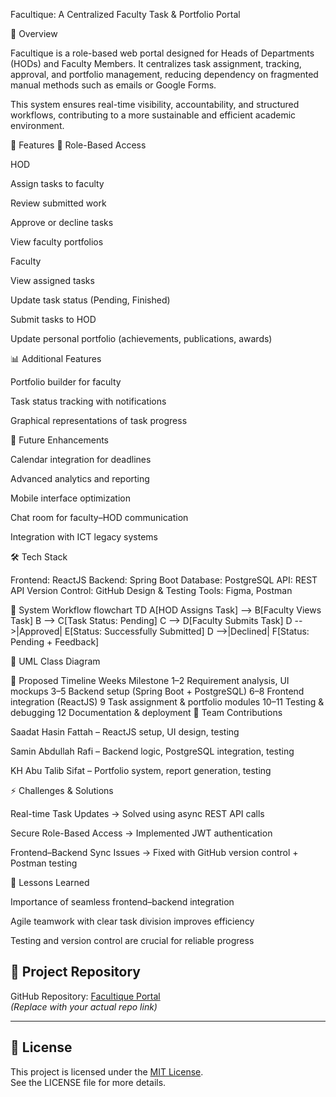 Facultique: A Centralized Faculty Task & Portfolio Portal


🚀 Overview

Facultique is a role-based web portal designed for Heads of Departments (HODs) and Faculty Members.
It centralizes task assignment, tracking, approval, and portfolio management, reducing dependency on fragmented manual methods such as emails or Google Forms.

This system ensures real-time visibility, accountability, and structured workflows, contributing to a more sustainable and efficient academic environment.

🎯 Features
👤 Role-Based Access

HOD

Assign tasks to faculty

Review submitted work

Approve or decline tasks

View faculty portfolios

Faculty

View assigned tasks

Update task status (Pending, Finished)

Submit tasks to HOD

Update personal portfolio (achievements, publications, awards)

📊 Additional Features

Portfolio builder for faculty

Task status tracking with notifications

Graphical representations of task progress

📅 Future Enhancements

Calendar integration for deadlines

Advanced analytics and reporting

Mobile interface optimization

Chat room for faculty–HOD communication

Integration with ICT legacy systems

🛠️ Tech Stack

Frontend: ReactJS
Backend: Spring Boot
Database: PostgreSQL
API: REST API
Version Control: GitHub
Design & Testing Tools: Figma, Postman

📌 System Workflow
flowchart TD
    A[HOD Assigns Task] --> B[Faculty Views Task]
    B --> C[Task Status: Pending]
    C --> D[Faculty Submits Task]
    D -->|Approved| E[Status: Successfully Submitted]
    D -->|Declined| F[Status: Pending + Feedback]

📐 UML Class Diagram

📅 Proposed Timeline
Weeks	Milestone
1–2	Requirement analysis, UI mockups
3–5	Backend setup (Spring Boot + PostgreSQL)
6–8	Frontend integration (ReactJS)
9	Task assignment & portfolio modules
10–11	Testing & debugging
12	Documentation & deployment
👥 Team Contributions

Saadat Hasin Fattah – ReactJS setup, UI design, testing

Samin Abdullah Rafi – Backend logic, PostgreSQL integration, testing

KH Abu Talib Sifat – Portfolio system, report generation, testing

⚡ Challenges & Solutions

Real-time Task Updates → Solved using async REST API calls

Secure Role-Based Access → Implemented JWT authentication

Frontend–Backend Sync Issues → Fixed with GitHub version control + Postman testing

📖 Lessons Learned

Importance of seamless frontend–backend integration

Agile teamwork with clear task division improves efficiency

Testing and version control are crucial for reliable progress

## 🔗 Project Repository  

GitHub Repository: [Facultique Portal](https://github.com/demo/facultique)  
*(Replace with your actual repo link)*  

---

## 📜 License  
This project is licensed under the [MIT License](./LICENSE).  
See the LICENSE file for more details. 

